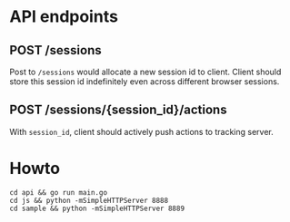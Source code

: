 # API endpoints

## POST /sessions

Post to `/sessions` would allocate a new session id to client. Client should store this session id indefinitely even across different browser sessions.


## POST /sessions/{session_id}/actions

With `session_id`, client should actively push actions to tracking server.


# Howto

```
cd api && go run main.go
cd js && python -mSimpleHTTPServer 8888
cd sample && python -mSimpleHTTPServer 8889
